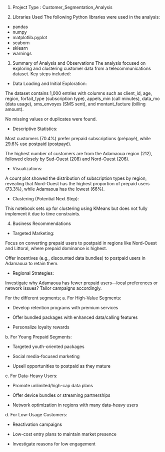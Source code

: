 
1. Project Type : Customer_Segmentation_Analysis

2. Libraries Used
The following Python libraries were used in the analysis:

- pandas
- numpy
- matplotlib.pyplot
- seaborn
- sklearn
- warnings



3. Summary of Analysis and Observations
The analysis focused on exploring and clustering customer data from a telecommunications dataset. Key steps included:

- Data Loading and Initial Exploration:

The dataset contains 1,000 entries with columns such as client_id, age, region, forfait_type (subscription type), appels_min (call minutes), data_mo (data usage), sms_envoyes (SMS sent), and montant_facture (billing amount).

No missing values or duplicates were found.

- Descriptive Statistics:

Most customers (70.4%) prefer prepaid subscriptions (prépayé), while 29.6% use postpaid (postpayé).

The highest number of customers are from the Adamaoua region (212), followed closely by Sud-Ouest (208) and Nord-Ouest (206).

- Visualizations:

A count plot showed the distribution of subscription types by region, revealing that Nord-Ouest has the highest proportion of prepaid users (73.3%), while Adamaoua has the lowest (66%).

- Clustering (Potential Next Step):

This notebook sets up for clustering using KMeans but does not fully implement it due to time constraints.



4. Business Recommendations
- Targeted Marketing:

Focus on converting prepaid users to postpaid in regions like Nord-Ouest and Littoral, where prepaid dominance is highest.

Offer incentives (e.g., discounted data bundles) to postpaid users in Adamaoua to retain them.

- Regional Strategies:

Investigate why Adamaoua has fewer prepaid users—local preferences or network issues? Tailor campaigns accordingly.

For the different segments;
a. For High-Value Segments:
- Develop retention programs with premium services

- Offer bundled packages with enhanced data/calling features

- Personalize loyalty rewards

b. For Young Prepaid Segments:

- Targeted youth-oriented packages

- Social media-focused marketing

- Upsell opportunities to postpaid as they mature

c. For Data-Heavy Users:

- Promote unlimited/high-cap data plans

- Offer device bundles or streaming partnerships

- Network optimization in regions with many data-heavy users

d. For Low-Usage Customers:

- Reactivation campaigns

- Low-cost entry plans to maintain market presence

- Investigate reasons for low engagement


